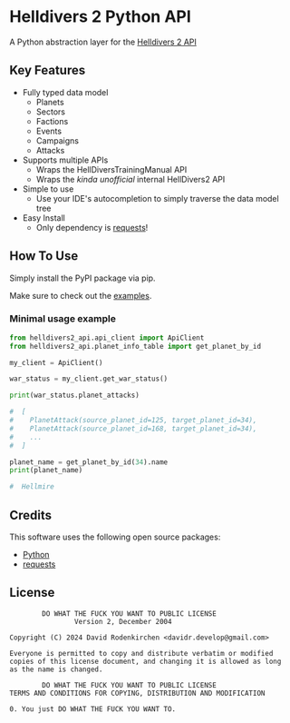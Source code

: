 # Helldivers 2 Python API

A Python abstraction layer for the [Helldivers 2 API](https://github.com/helldivers-2/api/)

## Key Features

* Fully typed data model
  - Planets
  - Sectors
  - Factions
  - Events
  - Campaigns
  - Attacks
* Supports multiple APIs
  - Wraps the HellDiversTrainingManual API
  - Wraps the *kinda unofficial* internal HellDivers2 API
* Simple to use
  - Use your IDE's autocompletion to simply traverse the data model tree
* Easy Install
  - Only dependency is [requests](https://pypi.org/project/requests/)!

## How To Use

Simply install the PyPI package via pip.

Make sure to check out the [examples](https://git.jdrodenkirchen.de/drodenkirchen/helldivers-2-python-api/-/tree/main/examples).

### Minimal usage example

```python
from helldivers2_api.api_client import ApiClient
from helldivers2_api.planet_info_table import get_planet_by_id

my_client = ApiClient()

war_status = my_client.get_war_status()

print(war_status.planet_attacks)

#  [
#    PlanetAttack(source_planet_id=125, target_planet_id=34), 
#    PlanetAttack(source_planet_id=168, target_planet_id=34),
#    ...
#  ]

planet_name = get_planet_by_id(34).name
print(planet_name)

#  Hellmire
```


## Credits

This software uses the following open source packages:

- [Python](https://www.python.org/)
- [requests](https://pypi.org/project/requests/)

## License

```
        DO WHAT THE FUCK YOU WANT TO PUBLIC LICENSE
                Version 2, December 2004

Copyright (C) 2024 David Rodenkirchen <davidr.develop@gmail.com>

Everyone is permitted to copy and distribute verbatim or modified
copies of this license document, and changing it is allowed as long
as the name is changed.

        DO WHAT THE FUCK YOU WANT TO PUBLIC LICENSE
TERMS AND CONDITIONS FOR COPYING, DISTRIBUTION AND MODIFICATION

0. You just DO WHAT THE FUCK YOU WANT TO.
```
